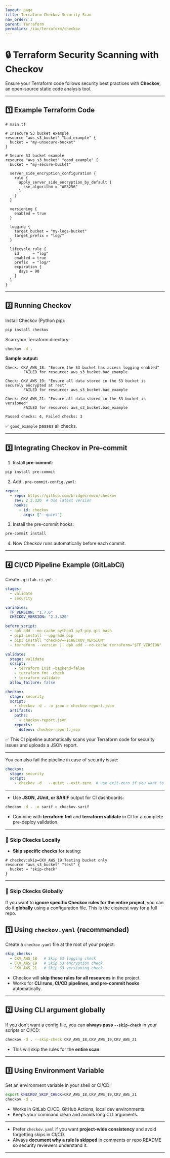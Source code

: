 ```yaml
---
layout: page
title: Terraform Checkov Security Scan
nav_order: 3
parent: Terraform
permalink: /iac/terraform/checkov
---
```


# 🔒 Terraform Security Scanning with Checkov

Ensure your Terraform code follows security best practices with **Checkov**, an open-source static code analysis tool.

---

## 1️⃣ Example Terraform Code

```hcl
# main.tf

# Insecure S3 bucket example
resource "aws_s3_bucket" "bad_example" {
  bucket = "my-unsecure-bucket"
}

# Secure S3 bucket example
resource "aws_s3_bucket" "good_example" {
  bucket = "my-secure-bucket"

  server_side_encryption_configuration {
    rule {
      apply_server_side_encryption_by_default {
        sse_algorithm = "AES256"
      }
    }
  }

  versioning {
    enabled = true
  }

  logging {
    target_bucket = "my-logs-bucket"
    target_prefix = "log/"
  }

  lifecycle_rule {
    id      = "log"
    enabled = true
    prefix  = "log/"
    expiration {
      days = 90
    }
  }
}
```

---

## 2️⃣ Running Checkov

Install Checkov (Python pip):

```bash
pip install checkov
```

Scan your Terraform directory:

```bash
checkov -d .
```

**Sample output:**

```
Check: CKV_AWS_18: "Ensure the S3 bucket has access logging enabled"
        FAILED for resource: aws_s3_bucket.bad_example

Check: CKV_AWS_19: "Ensure all data stored in the S3 bucket is securely encrypted at rest"
        FAILED for resource: aws_s3_bucket.bad_example

Check: CKV_AWS_21: "Ensure all data stored in the S3 bucket is versioned"
        FAILED for resource: aws_s3_bucket.bad_example

Passed checks: 4, Failed checks: 3
```

✅ `good_example` passes all checks.

---

## 3️⃣ Integrating Checkov in Pre-commit

1. Install **pre-commit**:

```bash
pip install pre-commit
```

2. Add `.pre-commit-config.yaml`:

```yaml
repos:
  - repo: https://github.com/bridgecrewio/checkov
    rev: 2.3.320  # Use latest version
    hooks:
      - id: checkov
        args: ["--quiet"]
```

3. Install the pre-commit hooks:

```bash
pre-commit install
```

4. Now Checkov runs automatically before each commit.

---

## 4️⃣ CI/CD Pipeline Example (GitLabCi)

Create `.gitlab-ci.yml`:

```yaml
stages:
  - validate
  - security

variables:
  TF_VERSION: "1.7.6"
  CHECKOV_VERSION: "2.3.320"

before_script:
  - apk add --no-cache python3 py3-pip git bash
  - pip3 install --upgrade pip
  - pip3 install "checkov==$CHECKOV_VERSION"
  - terraform --version || apk add --no-cache terraform="$TF_VERSION"

validate:
  stage: validate
  script:
    - terraform init -backend=false
    - terraform fmt -check
    - terraform validate
  allow_failure: false

checkov:
  stage: security
  script:
    - checkov -d . -o json > checkov-report.json
  artifacts:
    paths:
      - checkov-report.json
    reports:
      dotenv: checkov-report.json

```

✅ This CI pipeline automatically scans your Terraform code for security issues and uploads a JSON report.

---

You can also fail the pipeline in case of security issue:

```yaml
checkov:
  stage: security
  script:
    - checkov -d . --quiet --exit-zero  # use exit-zero if you want to report without failing
```

---

* Use **JSON, JUnit, or SARIF** output for CI dashboards:

```bash
checkov -d . -o sarif > checkov.sarif
```

* Combine with **terraform fmt** and **terraform validate** in CI for a complete pre-deploy validation.

---


### 🔧 Skip Ckecks Locally

* **Skip specific checks** for testing:

```hcl
# checkov:skip=CKV_AWS_19:Testing bucket only
resource "aws_s3_bucket" "test" {
  bucket = "skip-check"
}
```

---

### 🔧 Skip Ckecks Globally

If you want to **ignore specific Checkov rules for the entire project**, you can do it **globally** using a configuration file. This is the cleanest way for a full repo.


## 1️⃣ Using `checkov.yaml` (recommended)

Create a `checkov.yaml` file at the root of your project:

```yaml
skip_checks:
  - CKV_AWS_18   # Skip S3 logging check
  - CKV_AWS_19   # Skip S3 encryption check
  - CKV_AWS_21   # Skip S3 versioning check
```

* Checkov will **skip these rules for all resources** in the project.
* Works for **CLI runs, CI/CD pipelines, and pre-commit hooks** automatically.

---

## 2️⃣ Using CLI argument globally

If you don’t want a config file, you can **always pass `--skip-check`** in your scripts or CI/CD:

```bash
checkov -d . --skip-check CKV_AWS_18,CKV_AWS_19,CKV_AWS_21
```

* This will skip the rules for the **entire scan**.

---

## 3️⃣ Using Environment Variable

Set an environment variable in your shell or CI/CD:

```bash
export CHECKOV_SKIP_CHECK=CKV_AWS_18,CKV_AWS_19,CKV_AWS_21
checkov -d .
```

* Works in GitLab CI/CD, GitHub Actions, local dev environments.
* Keeps your command clean and avoids long CLI arguments.

---



* Prefer `checkov.yaml` if you want **project-wide consistency** and avoid forgetting skips in CI/CD.
* Always **document why a rule is skipped** in comments or repo README so security reviewers understand it.

---
